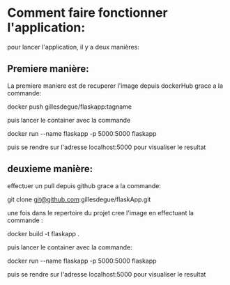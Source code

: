 # Comment faire fonctionner l'application:

pour lancer l'application, il y a deux manières:


## Premiere manière:

La premiere maniere est de recuperer l'image depuis dockerHub grace a la commande:

docker push gillesdegue/flaskapp:tagname

puis lancer le container avec la commande 

docker run --name flaskapp -p 5000:5000 flaskapp

puis se rendre sur l'adresse localhost:5000 pour visualiser le resultat


## deuxieme manière:

effectuer un pull depuis github grace a la commande:

git clone git@github.com:gillesdegue/flaskApp.git

une fois dans le repertoire du projet cree l'image en effectuant la commande :

docker build -t flaskapp .

puis lancer le container avec la commande:

docker run --name flaskapp -p 5000:5000 flaskapp

puis se rendre sur l'adresse localhost:5000 pour visualiser le resultat
